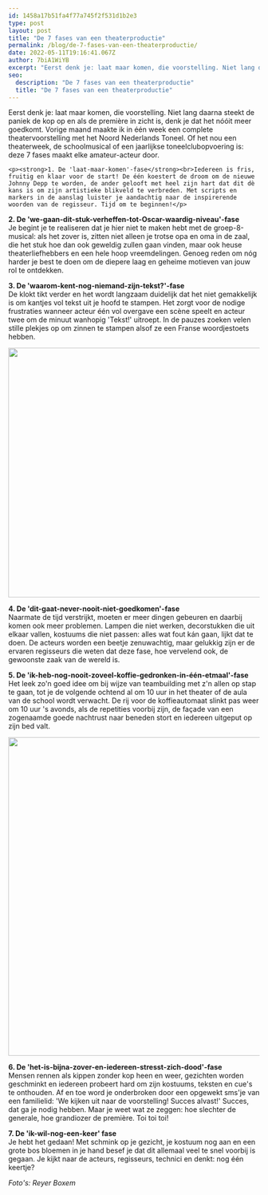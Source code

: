 ```yaml
---
id: 1458a17b51fa4f77a745f2f531d1b2e3
type: post
layout: post
title: "De 7 fases van een theaterproductie"
permalink: /blog/de-7-fases-van-een-theaterproductie/
date: 2022-05-11T19:16:41.067Z
author: 7biA1WiYB
excerpt: "Eerst denk je: laat maar komen, die voorstelling. Niet lang daarna steekt de paniek de kop op en als de première in zicht is, denk je dat het nóóit meer goedkomt. Vorige maand maakte ik in één week een complete theatervoorstelling met het Noord Nederlands Toneel. Of het nou een theaterweek, de schoolmusical of een jaarlijkse toneelclubopvoering is: deze 7 fases maakt elke amateur-acteur door.  "
seo:
  description: "De 7 fases van een theaterproductie"
  title: "De 7 fases van een theaterproductie"
---
```

Eerst denk je: laat maar komen, die voorstelling. Niet lang daarna steekt de paniek de kop op en als de première in zicht is, denk je dat het nóóit meer goedkomt. Vorige maand maakte ik in één week een complete theatervoorstelling met het Noord Nederlands Toneel. Of het nou een theaterweek, de schoolmusical of een jaarlijkse toneelclubopvoering is: deze 7 fases maakt elke amateur-acteur door.  

    <p><strong>1. De 'laat-maar-komen'-fase</strong><br>Iedereen is fris, fruitig en klaar voor de start! De één koestert de droom om de nieuwe Johnny Depp te worden, de ander gelooft met heel zijn hart dat dit dè kans is om zijn artistieke blikveld te verbreden. Met scripts en markers in de aanslag luister je aandachtig naar de inspirerende woorden van de regisseur. Tijd om te beginnen!</p>
<p><strong>2. De 'we-gaan-dit-stuk-verheffen-tot-Oscar-waardig-niveau'-fase</strong><br>Je begint je te realiseren dat je hier niet te maken hebt met de groep-8-musical: als het zover is, zitten niet alleen je trotse opa en oma in de zaal, die het stuk hoe dan ook geweldig zullen gaan vinden, maar ook heuse theaterliefhebbers en een hele hoop vreemdelingen. Genoeg reden om nóg harder je best te doen om de diepere laag en geheime motieven van jouw rol te ontdekken.</p>
<p><strong>3. De 'waarom-kent-nog-niemand-zijn-tekst?'-fase</strong><br>De klokt tikt verder en het wordt langzaam duidelijk dat het niet gemakkelijk is om kantjes vol tekst uit je hoofd te stampen. Het zorgt voor de nodige frustraties wanneer acteur één vol overgave een scène speelt en acteur twee om de minuut wanhopig 'Tekst!' uitroept. In de pauzes zoeken velen stille plekjes op om zinnen te stampen alsof ze een Franse woordjestoets hebben. </p>
<p><div class="media media-element-container media-default"><div id="file-4058" class="file file-image file-image-jpeg">

        
  
  <div class="content">
    <img title="Foto: Reyer Boxem" height="500" width="850" class="media-element file-default" src="https://original.sevendays.nl/sites/default/files/10995653_800020763408520_876690955517574173_n_0.jpg" alt="">  </div>

  
</div>
</div>
<p><strong>4. De 'dit-gaat-never-nooit-niet-goedkomen'-fase</strong><br>Naarmate de tijd verstrijkt, moeten er meer dingen gebeuren en daarbij komen ook meer problemen. Lampen die niet werken, decorstukken die uit elkaar vallen, kostuums die niet passen: alles wat fout kán gaan, lijkt dat te doen. De acteurs worden een beetje zenuwachtig, maar gelukkig zijn er de ervaren regisseurs die weten dat deze fase, hoe vervelend ook, de gewoonste zaak van de wereld is.</p>
<p><strong>5. De 'ik-heb-nog-nooit-zoveel-koffie-gedronken-in-één-etmaal'-fase</strong><br>Het leek zo'n goed idee om bij wijze van teambuilding met z'n allen op stap te gaan, tot je de volgende ochtend al om 10 uur in het theater of de aula van de school wordt verwacht. De rij voor de koffieautomaat slinkt pas weer om 10 uur 's avonds, als de repetities voorbij zijn, de façade van een zogenaamde goede nachtrust naar beneden stort en iedereen uitgeput op zijn bed valt.</p>
<p><div class="media media-element-container media-default"><div id="file-4028" class="file file-image file-image-jpeg">

        
  
  <div class="content">
    <img title="Foto: Reyer Boxem" height="638" width="960" class="media-element file-default" src="https://original.sevendays.nl/sites/default/files/11218846_800021476741782_1603618679063012514_n.jpg" alt="">  </div>

  
</div>
</div>
<p><strong>6. De 'het-is-bijna-zover-en-iedereen-stresst-zich-dood'-fase</strong><br>Mensen rennen als kippen zonder kop heen en weer, gezichten worden geschminkt en iedereen probeert hard om zijn kostuums, teksten en cue's te onthouden. Af en toe word je onderbroken door een opgewekt sms'je van een familielid: 'We kijken uit naar de voorstelling! Succes alvast!' Succes, dat ga je nodig hebben. Maar je weet wat ze zeggen: hoe slechter de generale, hoe grandiozer de première. Toi toi toi!</p>
<p><strong>7. De 'ik-wil-nog-een-keer' fase</strong><br>Je hebt het gedaan! Met schmink op je gezicht, je kostuum nog aan en een grote bos bloemen in je hand besef je dat dit allemaal veel te snel voorbij is gegaan. Je kijkt naar de acteurs, regisseurs, technici en denkt: nog één keertje?</p>
<p><em>Foto's: Reyer Boxem</em></p>  
